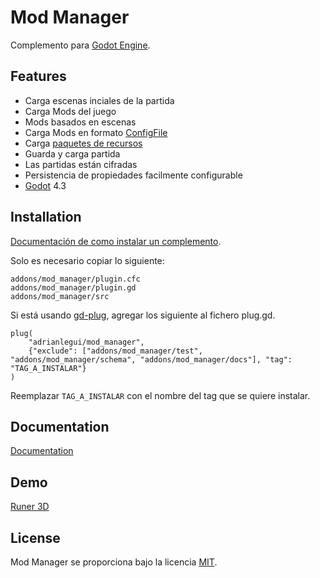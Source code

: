 # Mod Manager

Complemento para [Godot Engine](https://godotengine.org/).


## Features

- Carga escenas inciales de la partida
- Carga Mods del juego
- Mods basados en escenas
- Carga Mods en formato [ConfigFile](./addons/mod_manager/schema/mod.cfg)
- Carga [paquetes de recursos](https://docs.godotengine.org/en/stable/tutorials/export/exporting_pcks.html#overview-of-pck-files)
- Guarda y carga partida
- Las partidas están cifradas
- Persistencia de propiedades facilmente configurable
- [Godot](https://godotengine.org/) 4.3

## Installation

[Documentación de como instalar un complemento](https://docs.godotengine.org/en/stable/tutorials/plugins/editor/installing_plugins.html).

Solo es necesario copiar lo siguiente:
```
addons/mod_manager/plugin.cfc
addons/mod_manager/plugin.gd
addons/mod_manager/src
```
Si está usando [gd-plug](https://github.com/imjp94/gd-plug), agregar los siguiente al fichero plug.gd.
```gdscript
plug(
	"adrianlegui/mod_manager",
	{"exclude": ["addons/mod_manager/test", "addons/mod_manager/schema", "addons/mod_manager/docs"], "tag": "TAG_A_INSTALAR"}
)
```
Reemplazar ```TAG_A_INSTALAR``` con el nombre del tag que se quiere instalar.

## Documentation

[Documentation](./addons/mod_manager/docs/index.md)


## Demo

[Runer 3D](https://github.com/adrianlegui/runner_3d)


## License

Mod Manager se proporciona bajo la licencia [MIT](./addons/mod_manager/LICENSE).
